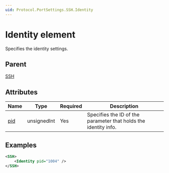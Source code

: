 ```yaml
---
uid: Protocol.PortSettings.SSH.Identity
---
```


# Identity element

Specifies the identity settings.

## Parent

[SSH](xref:Protocol.PortSettings.SSH)

## Attributes

|Name|Type|Required|Description|
|--- |--- |--- |--- |
|[pid](xref:Protocol.PortSettings.SSH.Identity-pid)|unsignedInt|Yes|Specifies the ID of the parameter that holds the identity info.|

## Examples

```xml
<SSH>
    <Identity pid="1004" />
</SSH>
```
